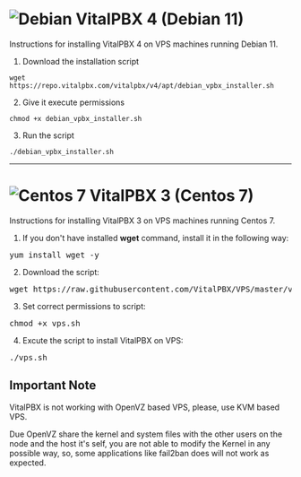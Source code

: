 # ![Debian](https://www.debian.org/logos/openlogo-nd-100.png "Debian 11") VitalPBX 4 (Debian 11)
Instructions for installing VitalPBX 4 on VPS machines running Debian 11.

1. Download the installation script
```console
wget https://repo.vitalpbx.com/vitalpbx/v4/apt/debian_vpbx_installer.sh
```
2. Give it execute permissions
```console
chmod +x debian_vpbx_installer.sh
```
3. Run the script
```console
./debian_vpbx_installer.sh
```
***

# ![Centos 7](https://upload.wikimedia.org/wikipedia/commons/thumb/6/63/CentOS_color_logo.svg/120px-CentOS_color_logo.svg.png "Centos 7") VitalPBX 3 (Centos 7)

Instructions for installing VitalPBX 3 on VPS machines running Centos 7.

1. If you don't have installed __wget__ command, install it in the following way:
<pre>
yum install wget -y
</pre>
2. Download the script:
<pre>
wget https://raw.githubusercontent.com/VitalPBX/VPS/master/vps.sh
</pre>
3. Set correct permissions to script:
<pre>
chmod +x vps.sh
</pre>
4. Excute the script to install VitalPBX on VPS:
<pre>
./vps.sh
</pre>

## Important Note
VitalPBX is not working with OpenVZ based VPS, please, use KVM based VPS.

Due OpenVZ share the kernel and system files with the other users on the node and the host it's self, you are not able to modify the Kernel in any possible way, so, some applications like fail2ban does will not work as expected.
